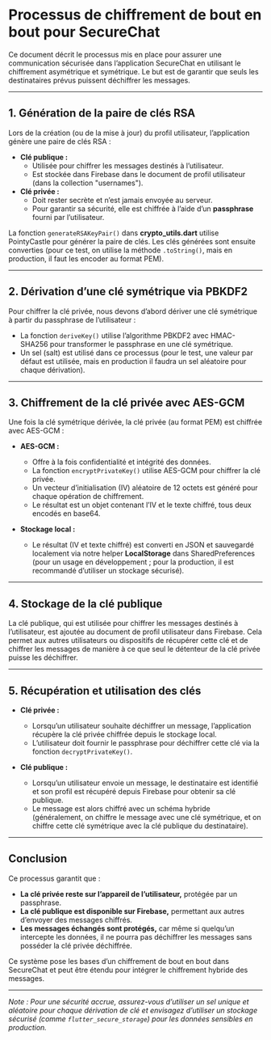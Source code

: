 # Processus de chiffrement de bout en bout pour SecureChat

Ce document décrit le processus mis en place pour assurer une communication sécurisée dans l’application SecureChat en utilisant le chiffrement asymétrique et symétrique. Le but est de garantir que seuls les destinataires prévus puissent déchiffrer les messages.

---

## 1. Génération de la paire de clés RSA

Lors de la création (ou de la mise à jour) du profil utilisateur, l’application génère une paire de clés RSA :

- **Clé publique :**  
  - Utilisée pour chiffrer les messages destinés à l’utilisateur.
  - Est stockée dans Firebase dans le document de profil utilisateur (dans la collection "usernames").  
- **Clé privée :**  
  - Doit rester secrète et n’est jamais envoyée au serveur.
  - Pour garantir sa sécurité, elle est chiffrée à l’aide d’un **passphrase** fourni par l’utilisateur.

La fonction `generateRSAKeyPair()` dans **crypto_utils.dart** utilise PointyCastle pour générer la paire de clés. Les clés générées sont ensuite converties (pour ce test, on utilise la méthode `.toString()`, mais en production, il faut les encoder au format PEM).

---

## 2. Dérivation d’une clé symétrique via PBKDF2

Pour chiffrer la clé privée, nous devons d’abord dériver une clé symétrique à partir du passphrase de l’utilisateur :

- La fonction `deriveKey()` utilise l’algorithme PBKDF2 avec HMAC-SHA256 pour transformer le passphrase en une clé symétrique.
- Un sel (salt) est utilisé dans ce processus (pour le test, une valeur par défaut est utilisée, mais en production il faudra un sel aléatoire pour chaque dérivation).

---

## 3. Chiffrement de la clé privée avec AES-GCM

Une fois la clé symétrique dérivée, la clé privée (au format PEM) est chiffrée avec AES-GCM :

- **AES-GCM :**  
  - Offre à la fois confidentialité et intégrité des données.
  - La fonction `encryptPrivateKey()` utilise AES-GCM pour chiffrer la clé privée.
  - Un vecteur d’initialisation (IV) aléatoire de 12 octets est généré pour chaque opération de chiffrement.
  - Le résultat est un objet contenant l’IV et le texte chiffré, tous deux encodés en base64.

- **Stockage local :**  
  - Le résultat (IV et texte chiffré) est converti en JSON et sauvegardé localement via notre helper **LocalStorage** dans SharedPreferences (pour un usage en développement ; pour la production, il est recommandé d’utiliser un stockage sécurisé).

---

## 4. Stockage de la clé publique

La clé publique, qui est utilisée pour chiffrer les messages destinés à l’utilisateur, est ajoutée au document de profil utilisateur dans Firebase. Cela permet aux autres utilisateurs ou dispositifs de récupérer cette clé et de chiffrer les messages de manière à ce que seul le détenteur de la clé privée puisse les déchiffrer.

---

## 5. Récupération et utilisation des clés

- **Clé privée :**  
  - Lorsqu’un utilisateur souhaite déchiffrer un message, l’application récupère la clé privée chiffrée depuis le stockage local.
  - L’utilisateur doit fournir le passphrase pour déchiffrer cette clé via la fonction `decryptPrivateKey()`.
  
- **Clé publique :**  
  - Lorsqu’un utilisateur envoie un message, le destinataire est identifié et son profil est récupéré depuis Firebase pour obtenir sa clé publique.
  - Le message est alors chiffré avec un schéma hybride (généralement, on chiffre le message avec une clé symétrique, et on chiffre cette clé symétrique avec la clé publique du destinataire).

---

## Conclusion

Ce processus garantit que :
- **La clé privée reste sur l’appareil de l’utilisateur,** protégée par un passphrase.
- **La clé publique est disponible sur Firebase,** permettant aux autres d’envoyer des messages chiffrés.
- **Les messages échangés sont protégés,** car même si quelqu’un intercepte les données, il ne pourra pas déchiffrer les messages sans posséder la clé privée déchiffrée.

Ce système pose les bases d’un chiffrement de bout en bout dans SecureChat et peut être étendu pour intégrer le chiffrement hybride des messages.

---

*Note : Pour une sécurité accrue, assurez-vous d’utiliser un sel unique et aléatoire pour chaque dérivation de clé et envisagez d’utiliser un stockage sécurisé (comme `flutter_secure_storage`) pour les données sensibles en production.*
